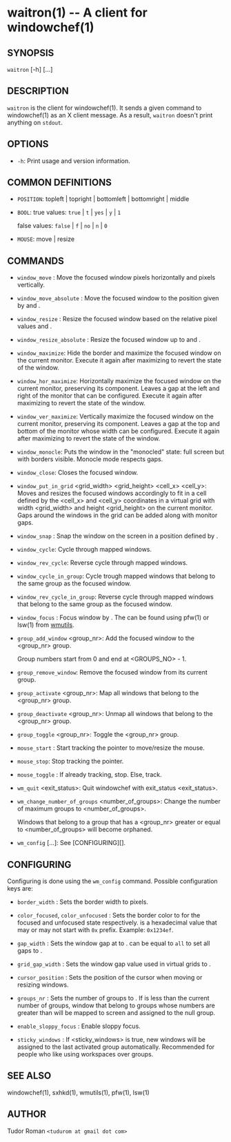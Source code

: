 waitron(1) -- A client for windowchef(1)
==========================================

## SYNOPSIS

`waitron` [-h] <command> [<args>...]

## DESCRIPTION

`waitron` is the client for windowchef(1). It sends a given command to
windowchef(1) as an X client message. As a result, `waitron` doesn't print
anything on `stdout`.

## OPTIONS

* `-h`:
	Print usage and version information.

## COMMON DEFINITIONS

* `POSITION`:
	topleft | topright | bottomleft | bottomright | middle

* `BOOL`:
	true values: `true` | `t` | `yes` | `y` | `1`

	false values: `false` | `f` | `no` | `n` | `0`

* `MOUSE`:
	move | resize

## COMMANDS

* `window_move` <x> <y>:
	Move the focused window <y> pixels horizontally and <y> pixels
	vertically.

* `window_move_absolute` <x> <y>:
	Move the focused window to the position given by <x> and <y>.

* `window_resize` <x> <y>:
	Resize the focused window based on the relative pixel values <x> and <y>.

* `window_resize_absolute` <width> <height>:
	Resize the focused window up to <width> and <height>.

* `window_maximize`:
	Hide the border and maximize the focused window on the current monitor.
	Execute it again after maximizing to revert the state of the window.

* `window_hor_maximize`:
	Horizontally maximize the focused window on the current monitor, preserving
	its <x> component. Leaves a gap at the left and right of the monitor that
	can be configured. Execute it again after maximizing to revert the state of the window.

* `window_ver_maximize`:
	Vertically maximize the focused window on the current monitor, preserving
	its <y> component. Leaves a gap at the top and bottom of the monitor whose
	width can be configured. Execute it again after maximizing to revert the state of the window.

* `window_monocle`:
	Puts the window in the "monocled" state: full screen but with borders
	visible. Monocle mode respects gaps.

* `window_close`:
	Closes the focused window.

* `window_put_in_grid` <grid_width> <grid_height> <cell_x> <cell_y>:
	Moves and resizes the focused windows accordingly to fit in a cell defined
	by the <cell_x> and <cell_y> coordinates in a virtual grid with width
	<grid_width> and height <grid_height> on the current monitor.
	Gaps around the windows in the grid can be added along with monitor gaps.

* `window_snap` <POSITION>:
	Snap the window on the screen in a position defined by <POSITION>.

* `window_cycle`:
	Cycle through mapped windows.

* `window_rev_cycle`:
	Reverse cycle through mapped windows.

* `window_cycle_in_group`:
	Cycle trough mapped windows that belong to the same group as the
	focused window.

* `window_rev_cycle_in_group`:
	Reverse cycle through mapped windows that belong to the same group as the
	focused window.

* `window_focus` <id>:
	Focus window by <id>. The <id> can be found using pfw(1) or lsw(1) from
	[wmutils](https://github.com/wmutils/core/).

* `group_add_window` <group_nr>:
	Add the focused window to the <group_nr> group.

	Group numbers start from 0 and end at <GROUPS_NO> - 1.

* `group_remove_window`:
	Remove the focused window from its current group.

* `group_activate` <group_nr>:
	Map all windows that belong to the <group_nr> group.

* `group_deactivate` <group_nr>:
	Unmap all windows that belong to the <group_nr> group.

* `group_toggle` <group_nr>:
	Toggle the <group_nr> group.

* `mouse_start` <MOUSE>:
	Start tracking the pointer to move/resize the mouse.

* `mouse_stop`:
	Stop tracking the pointer.

* `mouse_toggle` <MOUSE>:
	If already tracking, stop. Else, track.

* `wm_quit` <exit_status>:
	Quit windowchef with exit_status <exit_status>.

* `wm_change_number_of_groups` <number_of_groups>:
	Change the number of maximum groups to <number_of_groups>.

	Windows that belong to a group that has a <group_nr> greater or equal to
	<number_of_groups> will become orphaned.

* `wm_config` <key> [<values>...]:
	See [CONFIGURING][].

## CONFIGURING

Configuring is done using the `wm_config` command. Possible configuration keys
are:

* `border_width` <width>:
	Sets the border width to <width> pixels.

* `color_focused`, `color_unfocused` <color>:
	Sets the border color to <color> for the focused and unfocused state respectively.
	<color> is a hexadecimal value that may or may not start with `0x`
	prefix. Example: `0x1234ef`.

* `gap_width` <POSITION> <width>:
	Sets the window gap at <POSITION> to <width>. <POSITION> can be equal to
	`all` to set all gaps to <POSITION>.

* `grid_gap_width` <width>:
	Sets the window gap value used in virtual grids to <width>.

* `cursor_position` <POSITION>:
	Sets the position of the cursor when moving or resizing windows.

* `groups_nr` <nr>:
	Sets the number of groups to <nr>. If <nr> is less than the current number
	of groups, window that belong to groups whose numbers are greater than <nr>
	will be mapped to screen and assigned to the null group.

* `enable_sloppy_focus` <BOOL>:
	Enable sloppy focus.

* `sticky_windows` <BOOL>:
	If <sticky_windows> is true, new windows will be assigned to the last
	activated group automatically. Recommended for people who like using
	workspaces over groups.

## SEE ALSO

windowchef(1), sxhkd(1), wmutils(1), pfw(1), lsw(1)

## AUTHOR

Tudor Roman `<tudurom at gmail dot com>`

